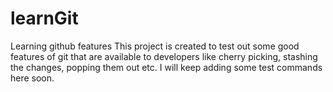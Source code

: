 # learnGit
Learning github features
This project is created to test out some good features of git that are available to developers like cherry picking, stashing the changes, popping them out etc.
I will keep adding some test commands here soon.

